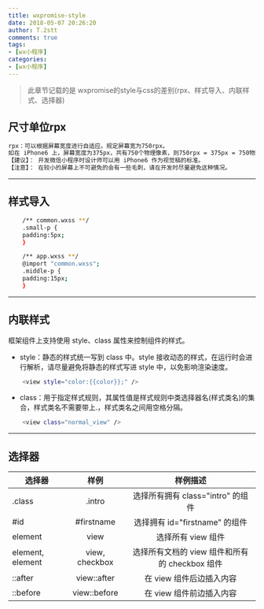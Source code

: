 ```yaml
---
title: wxpromise-style
date: 2018-05-07 20:26:20
author: T.2stt
comments: true
tags:
- [wx小程序]
categories:
- [wx小程序]
---
```


>此章节记载的是 wxpromise的style与css的差别(rpx、样式导入、内联样式、选择器)

## 尺寸单位rpx
```bash
rpx：可以根据屏幕宽度进行自适应。规定屏幕宽为750rpx。
如在 iPhone6 上，屏幕宽度为375px，共有750个物理像素，则750rpx = 375px = 750物理像素，1rpx = 0.5px = 1物理像素。
【建议】： 开发微信小程序时设计师可以用 iPhone6 作为视觉稿的标准。
【注意】： 在较小的屏幕上不可避免的会有一些毛刺，请在开发时尽量避免这种情况。
```
---
## 样式导入
```bash
    /** common.wxss **/
    .small-p {
    padding:5px;
    }

    /** app.wxss **/
    @import "common.wxss";
    .middle-p {
    padding:15px;
    }
```
---
## 内联样式
框架组件上支持使用 style、class 属性来控制组件的样式。
- style：静态的样式统一写到 class 中。style 接收动态的样式，在运行时会进行解析，请尽量避免将静态的样式写进 style 中，以免影响渲染速度。
```bash
    <view style="color:{{color}};" />
```
- class：用于指定样式规则，其属性值是样式规则中类选择器名(样式类名)的集合，样式类名不需要带上.，样式类名之间用空格分隔。
```bash
    <view class="normal_view" />
```
---
## 选择器
| 选择器        | 样例    |样例描述|
| ---- | :-----:   | :-----: |
| .class   | .intro      |选择所有拥有 class="intro" 的组件   |
| #id   | #firstname |选择拥有 id="firstname" 的组件   |
| element   | view      |选择所有 view 组件|
| element, element   | view, checkbox      |选择所有文档的 view 组件和所有的 checkbox 组件|
| ::after   | view::after      | 在 view 组件后边插入内容  |
| ::before  | view::before     | 在 view 组件前边插入内容      |
